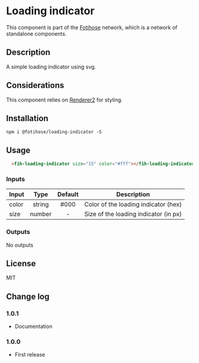 # Loading indicator

This component is part of the [Fotihose](https://github.com/halloverden/fotihose) network, which is a network of standalone components.

## Description
A simple loading indicator using svg.

## Considerations
This component relies on [Renderer2](https://angular.io/api/core/Renderer2) for styling.

## Installation
```
npm i @fotihose/loading-indicator -S
```

## Usage
```html
  <fih-loading-indicator size="15" color="#fff"></fih-loading-indicator>
```

### Inputs

| Input | Type    | Default | Description |
|-------|:-------:|:-------:|:-----------:|
| color | string  | #000    | Color of the loading indicator (hex)
| size  | number  | -       | Size of the loading indicator (in px)

### Outputs

No outputs

## License
MIT

## Change log

### 1.0.1
- Documentation

### 1.0.0
- First release

